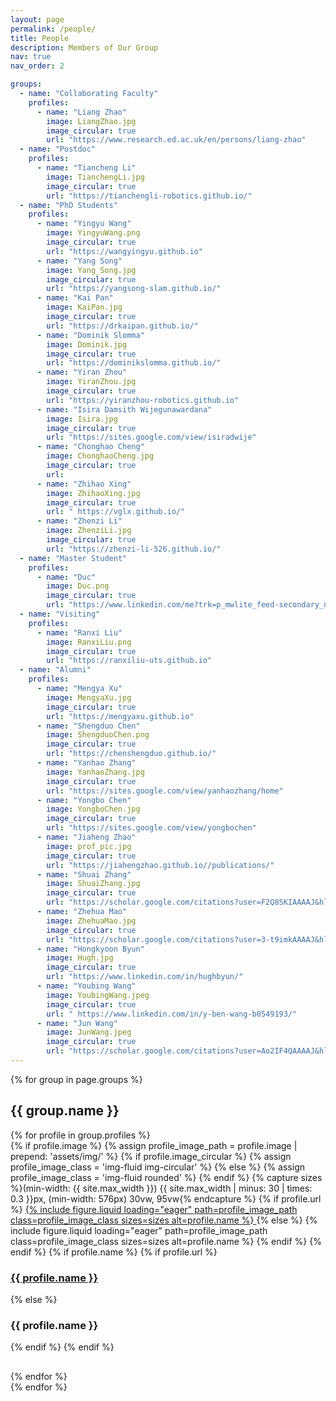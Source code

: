 ```yaml
---
layout: page
permalink: /people/
title: People
description: Members of Our Group
nav: true
nav_order: 2

groups:
  - name: "Collaborating Faculty"
    profiles:
      - name: "Liang Zhao" 
        image: LiangZhao.jpg
        image_circular: true
        url: "https://www.research.ed.ac.uk/en/persons/liang-zhao"
  - name: "Postdoc"
    profiles:
      - name: "Tiancheng Li"
        image: TianchengLi.jpg
        image_circular: true
        url: "https://tianchengli-robotics.github.io/"
  - name: "PhD Students"
    profiles:
      - name: "Yingyu Wang"
        image: YingyuWang.png
        image_circular: true
        url: "https://wangyingyu.github.io"
      - name: "Yang Song"
        image: Yang_Song.jpg
        image_circular: true
        url: "https://yangsong-slam.github.io/"
      - name: "Kai Pan"
        image: KaiPan.jpg
        image_circular: true
        url: "https://drkaipan.github.io/"
      - name: "Dominik Slomma"
        image: Dominik.jpg
        image_circular: true
        url: "https://dominikslomma.github.io/"
      - name: "Yiran Zhou"
        image: YiranZhou.jpg
        image_circular: true
        url: "https://yiranzhou-robotics.github.io"
      - name: "Isira Damsith Wijegunawardana"
        image: Isira.jpg
        image_circular: true
        url: "https://sites.google.com/view/isiradwije"
      - name: "Chonghao Cheng"
        image: ChonghaoCheng.jpg
        image_circular: true
        url: 
      - name: "Zhihao Xing"
        image: ZhihaoXing.jpg
        image_circular: true
        url: " https://vglx.github.io/"
      - name: "Zhenzi Li"
        image: ZhenziLi.jpg
        image_circular: true
        url: "https://zhenzi-li-526.github.io/"
  - name: "Master Student"
    profiles:
      - name: "Duc"
        image: Duc.png
        image_circular: true
        url: "https://www.linkedin.com/me?trk=p_mwlite_feed-secondary_nav"
  - name: "Visiting"
    profiles:
      - name: "Ranxi Liu"
        image: RanxiLiu.png
        image_circular: true
        url: "https://ranxiliu-uts.github.io"
  - name: "Alumni"
    profiles:
      - name: "Mengya Xu"
        image: MengyaXu.jpg
        image_circular: true
        url: "https://mengyaxu.github.io"
      - name: "Shengduo Chen"
        image: ShengduoChen.png
        image_circular: true
        url: "https://chenshengduo.github.io/"
      - name: "Yanhao Zhang"
        image: YanhaoZhang.jpg
        image_circular: true
        url: "https://sites.google.com/view/yanhaozhang/home"
      - name: "Yongbo Chen"
        image: YongboChen.jpg
        image_circular: true
        url: "https://sites.google.com/view/yongbochen"
      - name: "Jiaheng Zhao"
        image: prof_pic.jpg
        image_circular: true
        url: "https://jiahengzhao.github.io//publications/"
      - name: "Shuai Zhang"
        image: ShuaiZhang.jpg
        image_circular: true
        url: "https://scholar.google.com/citations?user=F2Q8SKIAAAAJ&hl=en"
      - name: "Zhehua Mao"
        image: ZhehuaMao.jpg
        image_circular: true
        url: "https://scholar.google.com/citations?user=3-t9imkAAAAJ&hl=en"
      - name: "Hongkyoon Byun"
        image: Hugh.jpg
        image_circular: true
        url: "https://www.linkedin.com/in/hughbyun/"
      - name: "Youbing Wang"
        image: YoubingWang.jpeg
        image_circular: true
        url: " https://www.linkedin.com/in/y-ben-wang-b0549193/"
      - name: "Jun Wang"
        image: JunWang.jpeg
        image_circular: true
        url: "https://scholar.google.com/citations?user=Ao2IF4QAAAAJ&hl=en"
---
```


{% for group in page.groups %}

<section class="group-section">
  <h2>{{ group.name }}</h2>
  <div class="row">
    {% for profile in group.profiles %}
      <div class="col-md-3 col-sm-6 text-center profile-item" style="margin-bottom: 30px;">
        {% if profile.image %}
          {% assign profile_image_path = profile.image | prepend: 'assets/img/' %}
          {% if profile.image_circular %}
            {% assign profile_image_class = 'img-fluid img-circular' %}
          {% else %}
            {% assign profile_image_class = 'img-fluid rounded' %}
          {% endif %}
          {% capture sizes %}(min-width: {{ site.max_width }}) {{ site.max_width | minus: 30 | times: 0.3 }}px, (min-width: 576px) 30vw, 95vw{% endcapture %}
          {% if profile.url %}
            <a href="{{ profile.url }}" target="_blank">
              {% include figure.liquid loading="eager" path=profile_image_path class=profile_image_class sizes=sizes alt=profile.name %}
            </a>
          {% else %}
            {% include figure.liquid loading="eager" path=profile_image_path class=profile_image_class sizes=sizes alt=profile.name %}
          {% endif %}
        {% endif %}
        {% if profile.name %}
          {% if profile.url %}
            <h3 class="profile-name"><a href="{{ profile.url }}" target="_blank">{{ profile.name }}</a></h3>
          {% else %}
            <h3 class="profile-name">{{ profile.name }}</h3>
          {% endif %}
        {% endif %}
      </div>
    {% endfor %}
  </div>
</section>
{% endfor %}
